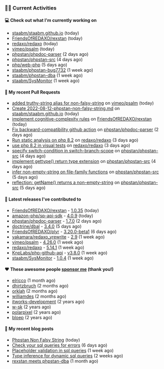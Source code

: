 ### 👨‍💻 Current Activities


#### 💻 Check out what I'm currently working on

- [staabm/staabm.github.io](https://github.com/staabm/staabm.github.io) (today)
- [FriendsOfREDAXO/rexstan](https://github.com/FriendsOfREDAXO/rexstan) (today)
- [redaxo/redaxo](https://github.com/redaxo/redaxo) (today)
- [vimeo/psalm](https://github.com/vimeo/psalm) (today)
- [phpstan/phpdoc-parser](https://github.com/phpstan/phpdoc-parser) (2 days ago)
- [phpstan/phpstan-src](https://github.com/phpstan/phpstan-src) (4 days ago)
- [php/web-php](https://github.com/php/web-php) (5 days ago)
- [staabm/phpstan-bug7732](https://github.com/staabm/phpstan-bug7732) (1 week ago)
- [staabm/phpstan-dba](https://github.com/staabm/phpstan-dba) (1 week ago)
- [staabm/SysMonitor](https://github.com/staabm/SysMonitor) (1 week ago)


#### 🔨 My recent Pull Requests

- [added truthy-string alias for non-falsy-string](https://github.com/vimeo/psalm/pull/8400) on [vimeo/psalm](https://github.com/vimeo/psalm) (today)
- [Create 2022-08-12-phpstan-non-falsy-string.md](https://github.com/staabm/staabm.github.io/pull/32) on [staabm/staabm.github.io](https://github.com/staabm/staabm.github.io) (today)
- [implement cognitive-complexity rules](https://github.com/FriendsOfREDAXO/rexstan/pull/88) on [FriendsOfREDAXO/rexstan](https://github.com/FriendsOfREDAXO/rexstan) (today)
- [Fix backward-compatibility github action](https://github.com/phpstan/phpdoc-parser/pull/144) on [phpstan/phpdoc-parser](https://github.com/phpstan/phpdoc-parser) (2 days ago)
- [Run static analysis on php 8.2](https://github.com/redaxo/redaxo/pull/5296) on [redaxo/redaxo](https://github.com/redaxo/redaxo) (3 days ago)
- [use php 8.2 in visual tests](https://github.com/redaxo/redaxo/pull/5295) on [redaxo/redaxo](https://github.com/redaxo/redaxo) (3 days ago)
- [specify switch-condition in switch-branch-scope](https://github.com/phpstan/phpstan-src/pull/1602) on [phpstan/phpstan-src](https://github.com/phpstan/phpstan-src) (4 days ago)
- [implement gettype() return type extension](https://github.com/phpstan/phpstan-src/pull/1601) on [phpstan/phpstan-src](https://github.com/phpstan/phpstan-src) (4 days ago)
- [infer non-empty-string on file-family functions](https://github.com/phpstan/phpstan-src/pull/1600) on [phpstan/phpstan-src](https://github.com/phpstan/phpstan-src) (5 days ago)
- [reflection: getName() returns a non-empty-string](https://github.com/phpstan/phpstan-src/pull/1599) on [phpstan/phpstan-src](https://github.com/phpstan/phpstan-src) (5 days ago)


#### 🔭 Latest releases I've contributed to

- [FriendsOfREDAXO/rexstan](https://github.com/FriendsOfREDAXO/rexstan) - [1.0.35](https://github.com/FriendsOfREDAXO/rexstan/releases/tag/1.0.35) (today)
- [amazon-php/sp-api-sdk](https://github.com/amazon-php/sp-api-sdk) - [4.0.9](https://github.com/amazon-php/sp-api-sdk/releases/tag/4.0.9) (today)
- [phpstan/phpdoc-parser](https://github.com/phpstan/phpdoc-parser) - [1.7.0](https://github.com/phpstan/phpdoc-parser/releases/tag/1.7.0) (2 days ago)
- [doctrine/dbal](https://github.com/doctrine/dbal) - [3.4.0](https://github.com/doctrine/dbal/releases/tag/3.4.0) (5 days ago)
- [FriendsOfREDAXO/plyr](https://github.com/FriendsOfREDAXO/plyr) - [3.20.0-beta1](https://github.com/FriendsOfREDAXO/plyr/releases/tag/3.20.0-beta1) (6 days ago)
- [yakamara/redaxo_yrewrite](https://github.com/yakamara/redaxo_yrewrite) - [2.9](https://github.com/yakamara/redaxo_yrewrite/releases/tag/2.9) (1 week ago)
- [vimeo/psalm](https://github.com/vimeo/psalm) - [4.26.0](https://github.com/vimeo/psalm/releases/tag/4.26.0) (1 week ago)
- [redaxo/redaxo](https://github.com/redaxo/redaxo) - [5.14.1](https://github.com/redaxo/redaxo/releases/tag/5.14.1) (1 week ago)
- [KnpLabs/php-github-api](https://github.com/KnpLabs/php-github-api) - [v3.8.0](https://github.com/KnpLabs/php-github-api/releases/tag/v3.8.0) (1 week ago)
- [staabm/SysMonitor](https://github.com/staabm/SysMonitor) - [1.0.4](https://github.com/staabm/SysMonitor/releases/tag/1.0.4) (1 week ago)


#### ❤️ These awesome people [sponsor me](https://github.com/sponsors/staabm) (thank you!)

- [elricco](https://github.com/elricco) (1 month ago)
- [dhirtzbruch](https://github.com/dhirtzbruch) (2 months ago)
- [orklah](https://github.com/orklah) (2 months ago)
- [williamdes](https://github.com/williamdes) (2 months ago)
- [itworks-development](https://github.com/itworks-development) (2 years ago)
- [w-sk](https://github.com/w-sk) (2 years ago)
- [polarpixel](https://github.com/polarpixel) (2 years ago)
- [bloep](https://github.com/bloep) (2 years ago)

#### 📜 My recent blog posts

- [Phpstan Non Falsy String](https://staabm.github.io/2022/08/11/phpstan-non-falsy-string.html) (today)
- [Check your sql queries for errors](https://staabm.github.io/2022/08/05/phpstan-dba-syntax-error-detection.html) (6 days ago)
- [Placeholder validation in sql queries](https://staabm.github.io/2022/07/30/phpstan-dba-placeholder-validation.html) (1 week ago)
- [Type inference for dynamic sql queries](https://staabm.github.io/2022/07/23/phpstan-dba-inference-placeholder.html) (2 weeks ago)
- [rexstan meets phpstan-dba](https://staabm.github.io/2022/07/12/rexstan-meets-phpstan-dba.html) (1 month ago)
